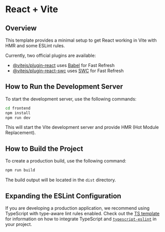 # React + Vite

## Overview
This template provides a minimal setup to get React working in Vite with HMR and some ESLint rules.

Currently, two official plugins are available:

- [@vitejs/plugin-react](https://github.com/vitejs/vite-plugin-react/blob/main/packages/plugin-react) uses [Babel](https://babeljs.io/) for Fast Refresh
- [@vitejs/plugin-react-swc](https://github.com/vitejs/vite-plugin-react/blob/main/packages/plugin-react-swc) uses [SWC](https://swc.rs/) for Fast Refresh

## How to Run the Development Server
To start the development server, use the following commands:

```bash
cd frontend
npm install
npm run dev
```

This will start the Vite development server and provide HMR (Hot Module Replacement).

## How to Build the Project
To create a production build, use the following command:

```bash
npm run build
```

The build output will be located in the `dist` directory.

## Expanding the ESLint Configuration
If you are developing a production application, we recommend using TypeScript with type-aware lint rules enabled. Check out the [TS template](https://github.com/vitejs/vite/tree/main/packages/create-vite/template-react-ts) for information on how to integrate TypeScript and [`typescript-eslint`](https://typescript-eslint.io) in your project.
